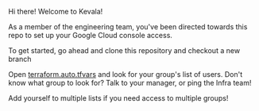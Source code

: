 Hi there! Welcome to Kevala! 

As a member of the engineering team, you've been directed towards this repo to set up your Google Cloud console access. 

To get started, go ahead and clone this repository and checkout a new branch

Open [terraform.auto.tfvars](terraform.auto.tfvars) and look for your group's list of users. Don't know what group to look for? Talk to your manager, or ping the Infra team!


Add yourself to multiple lists if you need access to multiple groups!